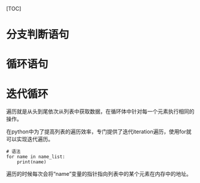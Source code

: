 [TOC]

# 分支判断语句

# 循环语句

# 迭代循环

遍历就是从头到尾依次从列表中获取数据，在循环体中针对每一个元素执行相同的操作。

在python中为了提高列表的遍历效率，专门提供了迭代iteration遍历，使用for就可以实现迭代遍历。

```
# 语法
for name in name_list:
    print(name)
```

遍历的时候每次会将“name”变量的指针指向列表中的某个元素在内存中的地址。